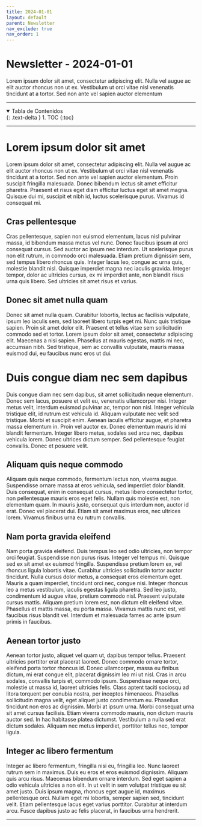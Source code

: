 ```yaml
---
title: 2024-01-01
layout: default
parent: Newsletter
nav_exclude: true
nav_order: 1
---
```


# Newsletter - 2024-01-01

Lorem ipsum dolor sit amet, consectetur adipiscing elit. Nulla vel augue ac elit auctor rhoncus non ut ex. Vestibulum ut orci vitae nisl venenatis tincidunt at a tortor. Sed non ante vel sapien auctor elementum

---

<details open markdown="block">
  <summary>Tabla de Contenidos</summary>
  {: .text-delta }
1. TOC
{:toc}
</details>

---

# Lorem ipsum dolor sit amet
Lorem ipsum dolor sit amet, consectetur adipiscing elit. Nulla vel augue ac elit auctor rhoncus non ut ex. Vestibulum ut orci vitae nisl venenatis tincidunt at a tortor. Sed non ante vel sapien auctor elementum. Proin suscipit fringilla malesuada. Donec bibendum lectus sit amet efficitur pharetra. Praesent et risus eget diam efficitur luctus eget sit amet magna. Quisque dui mi, suscipit et nibh id, luctus scelerisque purus. Vivamus id consequat mi.

## Cras pellentesque
Cras pellentesque, sapien non euismod elementum, lacus nisl pulvinar massa, id bibendum massa metus vel nunc. Donec faucibus ipsum at orci consequat cursus. Sed auctor ac ipsum nec interdum. Ut scelerisque purus non elit rutrum, in commodo orci malesuada. Etiam pretium dignissim sem, sed tempus libero rhoncus quis. Integer lacus leo, congue ac urna quis, molestie blandit nisl. Quisque imperdiet magna nec iaculis gravida. Integer tempor, dolor ac ultricies cursus, ex mi imperdiet ante, non blandit risus urna quis libero. Sed ultricies sit amet risus et varius.

## Donec sit amet nulla quam
Donec sit amet nulla quam. Curabitur lobortis, lectus ac facilisis vulputate, ipsum leo iaculis sem, sed laoreet libero turpis eget mi. Nunc quis tristique sapien. Proin sit amet dolor elit. Praesent et tellus vitae sem sollicitudin commodo sed et tortor. Lorem ipsum dolor sit amet, consectetur adipiscing elit. Maecenas a nisi sapien. Phasellus at mauris egestas, mattis mi nec, accumsan nibh. Sed tristique, sem ac convallis vulputate, mauris massa euismod dui, eu faucibus nunc eros ut dui.

# Duis congue diam nec sem dapibus
Duis congue diam nec sem dapibus, sit amet sollicitudin neque elementum. Donec sem lacus, posuere et velit eu, venenatis ullamcorper nisi. Integer metus velit, interdum euismod pulvinar ac, tempor non nisl. Integer vehicula tristique elit, id rutrum est vehicula id. Aliquam vulputate nec velit sed tristique. Morbi et suscipit enim. Aenean iaculis efficitur augue, et pharetra massa elementum in. Proin vel auctor ex. Donec elementum mauris id mi blandit fermentum. Integer libero metus, sodales sed arcu nec, dapibus vehicula lorem. Donec ultrices dictum semper. Sed pellentesque feugiat convallis. Donec et posuere velit.

## Aliquam quis neque commodo
Aliquam quis neque commodo, fermentum lectus non, viverra augue. Suspendisse ornare massa at eros vehicula, sed imperdiet dolor blandit. Duis consequat, enim in consequat cursus, metus libero consectetur tortor, non pellentesque mauris eros eget felis. Nullam quis molestie est, non elementum quam. In mauris justo, consequat quis interdum non, auctor id erat. Donec vel placerat dui. Etiam sit amet maximus eros, nec ultrices lorem. Vivamus finibus urna eu rutrum convallis.

## Nam porta gravida eleifend
Nam porta gravida eleifend. Duis tempus leo sed odio ultricies, non tempor orci feugiat. Suspendisse non purus risus. Integer vel tempus mi. Quisque sed ex sit amet ex euismod fringilla. Suspendisse pretium lorem ex, vel rhoncus ligula lobortis vitae. Curabitur ultricies sollicitudin tortor auctor tincidunt. Nulla cursus dolor metus, a consequat eros elementum eget. Mauris a quam imperdiet, tincidunt orci nec, congue nisi. Integer rhoncus leo a metus vestibulum, iaculis egestas ligula pharetra. Sed leo justo, condimentum id augue vitae, pretium commodo nisl. Praesent vulputate cursus mattis. Aliquam pretium lorem est, non dictum elit eleifend vitae. Phasellus et mattis massa, eu porta massa. Vivamus mattis nunc est, vel faucibus risus blandit vel. Interdum et malesuada fames ac ante ipsum primis in faucibus.

## Aenean tortor justo
Aenean tortor justo, aliquet vel quam ut, dapibus tempor tellus. Praesent ultricies porttitor erat placerat laoreet. Donec commodo ornare tortor, eleifend porta tortor rhoncus id. Donec ullamcorper, massa eu finibus dictum, mi erat congue elit, placerat dignissim leo mi ut nisl. Cras in arcu sodales, convallis turpis et, commodo ipsum. Suspendisse neque orci, molestie ut massa id, laoreet ultricies felis. Class aptent taciti sociosqu ad litora torquent per conubia nostra, per inceptos himenaeos. Phasellus sollicitudin magna velit, eget aliquet justo condimentum eu. Phasellus tincidunt non eros ac dignissim. Morbi at ipsum urna. Morbi consequat urna sit amet cursus facilisis. Etiam viverra commodo mauris, non dictum mauris auctor sed. In hac habitasse platea dictumst. Vestibulum a nulla sed erat dictum sodales. Aliquam nec metus imperdiet, porttitor tellus nec, tempor ligula.

## Integer ac libero fermentum
Integer ac libero fermentum, fringilla nisi eu, fringilla leo. Nunc laoreet rutrum sem in maximus. Duis eu eros et eros euismod dignissim. Aliquam quis arcu risus. Maecenas bibendum ornare interdum. Sed eget sapien a odio vehicula ultricies a non elit. In ut velit in sem volutpat tristique eu sit amet justo. Duis ipsum magna, rhoncus eget augue id, maximus pellentesque orci. Nullam eget mi lobortis, semper sapien sed, tincidunt velit. Etiam pellentesque lacus eget varius porttitor. Curabitur at interdum arcu. Fusce dapibus justo ac felis placerat, in faucibus urna hendrerit.

---